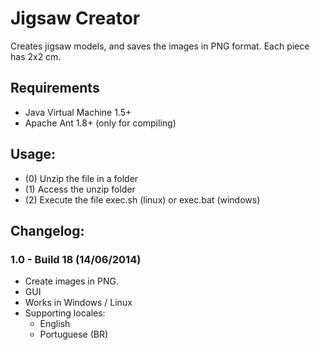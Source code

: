 # Jigsaw Creator

Creates jigsaw models, and saves the images in PNG format. Each piece has 2x2 cm.

## Requirements
- Java Virtual Machine 1.5+
- Apache Ant 1.8+ (only for compiling)

## Usage:
- (0) Unzip the file in a folder
- (1) Access the unzip folder
- (2) Execute the file exec.sh (linux) or exec.bat (windows)

## Changelog:
### 1.0 - Build 18 (14/06/2014)
- Create images in PNG.
- GUI
- Works in Windows / Linux 
- Supporting locales:
	- English
	- Portuguese (BR)